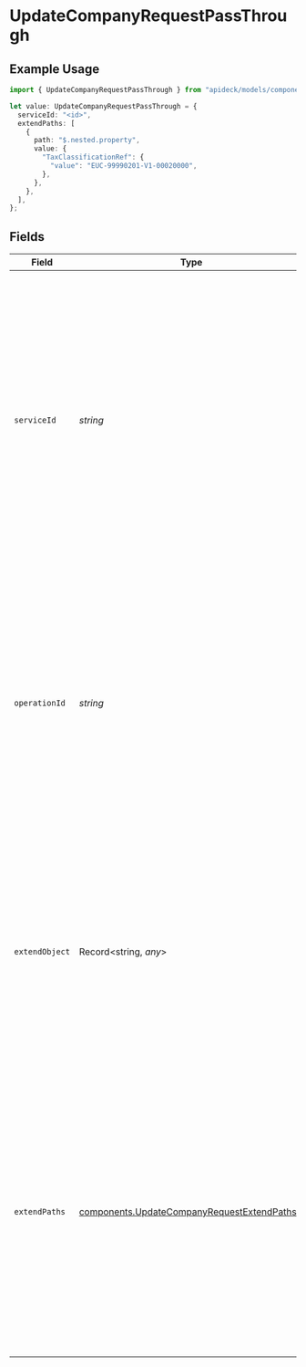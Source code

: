 # UpdateCompanyRequestPassThrough

## Example Usage

```typescript
import { UpdateCompanyRequestPassThrough } from "apideck/models/components";

let value: UpdateCompanyRequestPassThrough = {
  serviceId: "<id>",
  extendPaths: [
    {
      path: "$.nested.property",
      value: {
        "TaxClassificationRef": {
          "value": "EUC-99990201-V1-00020000",
        },
      },
    },
  ],
};
```

## Fields

| Field                                                                                                                                                                                                                                                                                       | Type                                                                                                                                                                                                                                                                                        | Required                                                                                                                                                                                                                                                                                    | Description                                                                                                                                                                                                                                                                                 |
| ------------------------------------------------------------------------------------------------------------------------------------------------------------------------------------------------------------------------------------------------------------------------------------------- | ------------------------------------------------------------------------------------------------------------------------------------------------------------------------------------------------------------------------------------------------------------------------------------------- | ------------------------------------------------------------------------------------------------------------------------------------------------------------------------------------------------------------------------------------------------------------------------------------------- | ------------------------------------------------------------------------------------------------------------------------------------------------------------------------------------------------------------------------------------------------------------------------------------------- |
| `serviceId`                                                                                                                                                                                                                                                                                 | *string*                                                                                                                                                                                                                                                                                    | :heavy_check_mark:                                                                                                                                                                                                                                                                          | Identifies the specific service to which the pass_through data applies. This string must match the service ID used in your integration setup, ensuring that the custom data is correctly routed and applied to the intended service. It is a mandatory field within the pass_through array. |
| `operationId`                                                                                                                                                                                                                                                                               | *string*                                                                                                                                                                                                                                                                                    | :heavy_minus_sign:                                                                                                                                                                                                                                                                          | An optional identifier for a specific workflow operation that this pass-through should be applied to. Useful for Unify calls involving multiple downstream requests, allowing precise targeting of operations within complex workflows.                                                     |
| `extendObject`                                                                                                                                                                                                                                                                              | Record<string, *any*>                                                                                                                                                                                                                                                                       | :heavy_minus_sign:                                                                                                                                                                                                                                                                          | A flexible object that allows for the direct extension of properties. This can be used to add custom fields or additional data to the company record, enabling tailored modifications to meet specific business needs.                                                                      |
| `extendPaths`                                                                                                                                                                                                                                                                               | [components.UpdateCompanyRequestExtendPaths](../../models/components/updatecompanyrequestextendpaths.md)[]                                                                                                                                                                                  | :heavy_minus_sign:                                                                                                                                                                                                                                                                          | An array of objects designed for structured data modifications using specified paths. This allows developers to apply changes to nested data structures within the company record, facilitating precise updates without altering unrelated data.                                            |